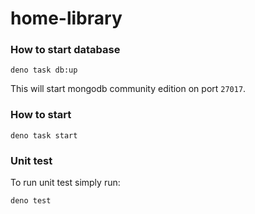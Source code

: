 # home-library

### How to start database

`deno task db:up`

This will start mongodb community edition on port `27017`.

### How to start

`deno task start`

### Unit test

To run unit test simply run:

`deno test`
